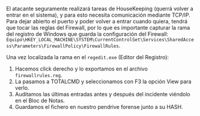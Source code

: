 El atacante seguramente realizará tareas de HouseKeeping (querrá volver a entrar en el sistema), y para esto necesita comunicación mediante TCP/IP. Para dejar abierto el puerto y poder volver a entrar cuando quiera, tendrá que tocar las reglas del Firewall, por lo que  es importante capturar la rama del registro de Windows que guarda la configuración del Firewall: `Equipo\HKEY_LOCAL_MACHINE\SYSTEM\CurrentControlSet\Services\SharedAccess\Parameters\FirewallPolicy\FirewallRules`.

Una vez localizada la rama en el `regedit.exe` (Editor del Registro):
1. Hacemos click derecho y lo exportamos en el archivo `firewallrules.reg`.
2. La pasamos a TOTALCMD y seleccionamos con F3 la opción View para verlo.
3. Auditamos las últimas entradas antes y después del incidente viéndolo en el Bloc de Notas.
4. Guardamos el fichero en nuestro pendrive forense junto a su HASH.
